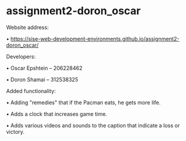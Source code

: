 # assignment2-doron_oscar

Website address:

•	https://sise-web-development-environments.github.io/assignment2-doron_oscar/



Developers:

•	Oscar Epshtein – 206228462

•	Doron Shamai – 312538325



Added functionality:

•	Adding "remedies" that if the Pacman eats, he gets more life.

•	Adds a clock that increases game time. 

•	Adds various videos and sounds to the caption that indicate a loss or victory.
